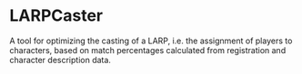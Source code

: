 # LARPCaster
A tool for optimizing the casting of a LARP, i.e. the assignment of players to characters, based on match percentages calculated from registration and character description data.
